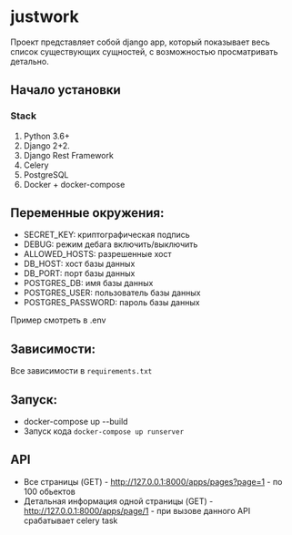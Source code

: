 # justwork
Проект представляет собой django app, который показывает весь список существующих сущностей,
с возможностью просматривать детально. 

## Начало установки

### Stack
1. Python 3.6+
2. Django 2+2.
3. Django Rest Framework
4. Celery
5. PostgreSQL
6. Docker + docker-compose

## Переменные окружения:

* SECRET_KEY: криптографическая подпись
* DEBUG: режим дебага включить/выключить
* ALLOWED_HOSTS: разрешенные хост
* DB_HOST: хост базы данных
* DB_PORT: порт базы данных
* POSTGRES_DB: имя базы данных
* POSTGRES_USER: пользователь базы данных
* POSTGRES_PASSWORD: пароль базы данных


Пример смотреть в .env

## Зависимости:
Все зависимости в `requirements.txt`

## Запуск:
* docker-compose up --build
* Запуск кода `docker-compose up runserver`

## API
* Все страницы (GET) - http://127.0.0.1:8000/apps/pages?page=1 - по 100 обьектов
* Детальная информация одной страницы (GET) - http://127.0.0.1:8000/apps/page/1 - при вызове данного API срабатывает celery task
